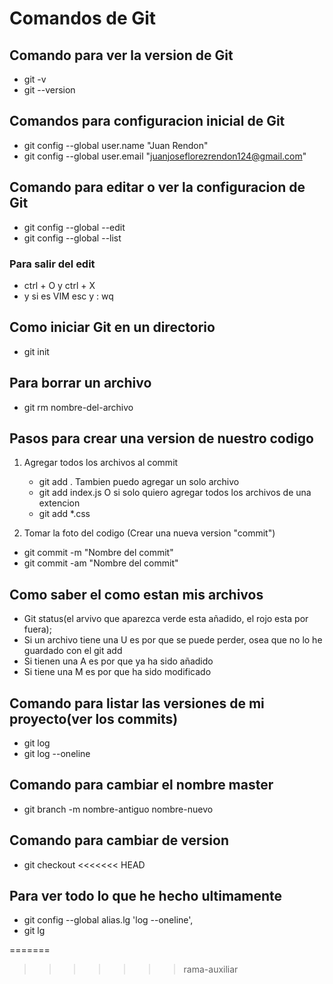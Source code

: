 # Comandos de Git 

## Comando para ver la version de Git
- git -v
- git --version

## Comandos para configuracion inicial de Git
- git config --global user.name "Juan Rendon"
- git config --global user.email "juanjoseflorezrendon124@gmail.com"

## Comando para editar o ver la configuracion de Git
- git config --global --edit
- git config --global --list
### Para salir del edit
- ctrl + O y ctrl + X
- y si es VIM  esc y : wq

## Como iniciar Git en un directorio
- git init

## Para borrar un archivo
- git rm nombre-del-archivo

## Pasos para crear una version de nuestro codigo
1. Agregar todos los archivos al commit
    - git add .
    Tambien puedo agregar un solo archivo
    - git add index.js
    O si solo quiero agregar todos los archivos de una extencion
    - git add \*.css

2. Tomar la foto del codigo (Crear una nueva version "commit")

- git commit -m "Nombre del commit"
- git commit -am "Nombre del commit"


## Como saber el como estan mis archivos
- Git status(el arvivo que aparezca verde esta añadido, el rojo esta por fuera);
- Si un archivo tiene una U es por que se puede perder, osea que no lo he guardado con el git add
- Si tienen una A es por que ya ha sido añadido
- Si tiene una M es por que ha sido modificado

## Comando para listar las versiones de mi proyecto(ver los commits)
- git log
- git log --oneline

## Comando para cambiar el nombre master
- git branch -m nombre-antiguo nombre-nuevo

## Comando para cambiar de version 
- git checkout <Id del commit y nombre de la rama para volver al presente>
<<<<<<< HEAD


## Para ver todo lo que he hecho ultimamente

- git config --global  alias.lg 'log --oneline',
- git lg
<!-- con esto acorto los comandos que le diga con el alias -->


<!-- 
Tengo que instalas estas extenciones
- Git Graph
- Git History
- Git Lens -->
=======
>>>>>>> rama-auxiliar
